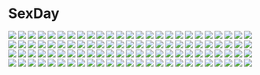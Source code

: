 # SexDay
![](https://konachan.com/image/977e50937c90538f693660f4743f711f/Konachan.com%20-%2038024%20kinon%20kiyal%20kiyoh%20tengen_toppa_gurren_lagann%20yoko_littner.jpg)
![](https://konachan.com/jpeg/07c8b5f0a059401eaf0dfc98cb1721a8/Konachan.com%20-%20147817%20blonde_hair%20hoshii_miki%20idolmaster%20school_swimsuit%20shinjiro%20swimsuit%20water.jpg)
![](https://konachan.com/image/5933405de5e9bfae24c225044747fc6f/Konachan.com%20-%2048757%202girls%20hakurei_reimu%20irua%20japanese_clothes%20miko%20scarf%20snow%20touhou%20winter%20yakumo_yukari.jpg)
![](https://konachan.com/jpeg/67c58475320677ef189953569184c1fe/Konachan.com%20-%20282499%20animal_ears%20black_hair%20blush%20cameltoe%20granblue_fantasy%20loli%20long_hair%20nipples%20no_bra%20panties%20red_eyes%20skirt_lift%20tears%20underwear.jpg)
![](https://konachan.com/jpeg/96d1bb3d541422a73ff72b6062610d4b/Konachan.com%20-%20171149%20aliasing%20aqua_eyes%20bioshock_infinite%20bioshock_%28series%29%20black_hair%20dress%20elizabeth_%28bioshock_infinite%29%20short_hair%20sideboob%20tamakorogashi%20white.jpg)
![](https://konachan.com/jpeg/ccccb6e7a2890aeb836ebeb00a4b0256/Konachan.com%20-%20250866%20blonde_hair%20blush%20fang%20fate_%28series%29%20flat_chest%20illyasviel_von_einzbern%20korandamu%20loli%20long_hair%20navel%20nipples%20panties%20red_eyes%20topless%20underwear.jpg)
![](https://konachan.com/image/e3348b9f6760c57d0d3fb72b0c3fda59/Konachan.com%20-%20218116%20animal_ears%20bikini%20black_hair%20breasts%20ch%40r%20fang%20long_hair%20necro-san%20original%20swimsuit%20thighhighs%20yellow_eyes.jpg)
![](https://konachan.com/image/49d47b45a9037cb28eb60da949f1e7e9/Konachan.com%20-%20198793%20berlinetta%20gloves%20original%20pink_eyes%20pink_hair%20pixiv_fantasia%20short_hair%20swd3e2.jpg)
![](https://konachan.com/image/2ea30351f4bebe40579056c10190a755/Konachan.com%20-%20252773%20blue_hair%20breasts%20censored%20cum%20green_eyes%20long_hair%20nipples%20open_shirt%20penis%20pussy%20sex%20short_hair%20skirt%20special_tan%20spread_legs%20tears%20thighhighs.jpg)
![](https://konachan.com/jpeg/9c6c492f35fde64f8c6a56a64136b00e/Konachan.com%20-%20250312%20black_hair%20bow%20camera%20rain%20red_eyes%20shameimaru_aya%20short_hair%20skirt%20thkani%20touhou%20water%20wings.jpg)
![](https://konachan.com/image/dbf30e38312337994f5481712d544c46/Konachan.com%20-%2046153%20amami_haruka%20dress%20idolmaster%20monmari.jpg)
![](https://konachan.com/jpeg/4bb769de4007d51d50025f91361d6620/Konachan.com%20-%20160256%20armor%20blonde_hair%20boots%20hellshock%20long_hair%20original%20ponytail%20suzumi_%28hellshock%29%20tattoo%20weapon.jpg)
![](https://konachan.com/image/bf95a438c348eb4772757f045dc7291e/Konachan.com%20-%2067144%20anthropomorphism%20bing%20microsoft%20nanao_%28bing%29%20white%20windows.jpg)
![](https://konachan.com/jpeg/806156076e7048d1696085d953050cf7/Konachan.com%20-%20284234%20bikini_top%20blue_hair%20breasts%20food%20fruit%20hat%20hinanawi_tenshi%20long_hair%20pantyhose%20red_eyes%20tail%20tetsurou_%28fe%2B%29%20touhou%20undressing.jpg)
![](https://konachan.com/image/6674411d4dd9935f58ede236851619bf/Konachan.com%20-%20274497%202girls%20aqua_eyes%20azur_lane%20breasts%20dark_skin%20garter_belt%20hug%20long_hair%20open_shirt%20pink_hair%20ponytail%20shorts%20skirt%20thighhighs%20twintails%20yaekn.jpg)
![](https://konachan.com/image/12499ed7cb1b74e8d74398cef943b07c/Konachan.com%20-%20153660%202girls%20asuka_%28senran_kagura%29%20coffee_cat%20homura_%28senran_kagura%29%20school_uniform%20senran_kagura%20thighhighs%20torn_clothes.jpg)
![](https://konachan.com/image/3b1e1979c2db475e7d5f3ec9e2c52638/Konachan.com%20-%20103461%20blonde_hair%20dress%20gun%20mahou_shoujo_madoka_magica%20nakbe%20tomoe_mami%20weapon%20yellow_eyes.jpg)
![](https://konachan.com/jpeg/2fcab3b46c05e4a4482a92dd85c59856/Konachan.com%20-%2045071%20blue%20maid%20maria_holic%20shinouji_matsurika%20vector.jpg)
![](https://konachan.com/image/acd4066b822137111e97151883ab2728/Konachan.com%20-%2099196%20akatsuki_no_goei%20blonde_hair%20censored%20game_cg%20kurayashiki_tae%20nopan%20penis%20syangrila%20tomose_shunsaku.jpg)
![](https://konachan.com/jpeg/7aa479a9f2bb7db4260f28c2720fa01a/Konachan.com%20-%20185673%20beach%20bikini%20blush%20game_cg%20kaidou_ririko%20oshiki_hitoshi%20sakigake_generation%20shikishima_natsume%20swimsuit%20yukinomiya_an%27on.jpg)
![](https://konachan.com/image/c07d555867307f17248ae7e2ea5e6e5f/Konachan.com%20-%2041539%20brown_hair%20flowers%20japanese_clothes%20nacht%20original%20petals%20pointed_ears.jpg)
![](https://konachan.com/jpeg/139253cda3939200bc7749d2e4e6c527/Konachan.com%20-%20280002%20ball%20bike_shorts%20brown_eyes%20brown_hair%20girls_und_panzer%20isobe_noriko%20navel%20pairan%20short_hair%20shorts%20sport%20volleyball%20waifu2x%20white.jpg)
![](https://konachan.com/image/0d8969d3abdc2f3577f35b0d3d06002e/Konachan.com%20-%20161225%20all_male%20blue_hair%20kyouichi%20male%20original%20school_uniform%20tears%20water.jpg)
![](https://konachan.com/image/179e08cd8b9f372d506b66f82891754f/Konachan.com%20-%2055343%20gumi%20kagamine_rin%20vocaloid.jpg)
![](https://konachan.com/image/20c83c2fbf70d125d7abd287db4160ad/Konachan.com%20-%20144966%20clouds%20jakku%20original%20scenic%20sky%20stars%20sunset.jpg)
![](https://konachan.com/jpeg/d9c91b2d4e2c70ac1f84eaa1d64c1294/Konachan.com%20-%20280648%20barefoot%20bed%20blush%20breasts%20brown_hair%20game_cg%20happoubi_jin%20long_hair%20navel%20nipples%20no_bra%20pussy%20shirt_lift%20spread_pussy%20uncensored%20waifu2x.jpg)
![](https://konachan.com/image/cc7e0c536634e2d51d9cd786d6d35caa/Konachan.com%20-%20303700%20animal%20cat%20long_hair%20maeda_mic%20original.jpg)
![](https://konachan.com/image/55e60e24675aca8d4ced3e50d7f19583/Konachan.com%20-%2062870%20cassandra_alexandra%20ivy%20sophitia_alexandra%20soul_calibur%20taki.jpg)
![](https://konachan.com/image/55e8bf1c74c65e0b8fccc7c6a9a9bedf/Konachan.com%20-%2038205%20white.jpg)
![](https://konachan.com/jpeg/663560a7a0f2e0ee4f833227ac13a933/Konachan.com%20-%2043307%20christmas%20tagme%20tsunako.jpg)
![](https://konachan.com/image/1797a31847ccdd3b4825b1c832e1b8ac/Konachan.com%20-%20277450%202girls%20alice_schuberg%20apron%20aqua_inc.%20blonde_hair%20blue_eyes%20bow%20braids%20brown_eyes%20brown_hair%20candy%20chocolate%20long_hair%20scan%20yuuki_asuna.jpg)
![](https://konachan.com/image/398d5dbb7fa03c781952cc0fe0a535e5/Konachan.com%20-%20248149%20aqua_hair%20blonde_hair%20crossover%20dio_brando%20green_eyes%20hatsune_miku%20jie_laite%20male%20rockman%20rockman_%28character%29%20the_world%20twintails%20vocaloid%20yellow_eyes.jpg)
![](https://konachan.com/jpeg/71af0a6eed6622f174dfa21e21f3e12e/Konachan.com%20-%20188347%20atelier_shallie%3Aalchemists_of_the_dusk_sea%20game_cg%20monochrome.jpg)
![](https://konachan.com/image/56e6bbb2c472a51bcfa4a46e1730fd79/Konachan.com%20-%2012227%20aoyama_motoko%20kaolla_su%20konno_mitsune%20loli%20love_hina%20maehara_shinobu%20narusegawa_naru%20otohime_mutsumi.jpg)
![](https://konachan.com/image/84c6201f99131e08b9a8a14d5847cc81/Konachan.com%20-%20265037%20aqua_hair%20ass%20blush%20breasts%20gen_%28genetrix%29%20mermaid%20nipples%20nude%20orange_eyes%20original%20short_hair%20tail%20wet%20white.jpg)
![](https://konachan.com/image/054181282c4bac91520b1604f754ca25/Konachan.com%20-%2091298%20aqua_hair%20dress%20flowers%20lm7_%28op-center%29%20original%20red_eyes%20twintails.jpg)
![](https://konachan.com/jpeg/a825bd975aa1fefd3220aa39063b1098/Konachan.com%20-%2043035%20akatsuki_no_goei%20breasts%20cum%20game_cg%20maid%20open_shirt%20penis%20pussy%20sex%20spread_legs%20syangrila%20tomose_shunsaku%20tsuki%20uncensored%20wet.jpg)
![](https://konachan.com/jpeg/139eb181b2048e3d84472f04e3f0f284/Konachan.com%20-%20256604%20breasts%20brown_eyes%20brown_hair%20couch%20kneehighs%20long_hair%20n.g.%20nipples%20no_bra%20original%20panties%20shirt_lift%20skirt_lift%20spread_legs%20underwear.jpg)
![](https://konachan.com/image/b4956b9582781e2e7c6f18ae9294c0c5/Konachan.com%20-%2083895%20anus%20breasts%20censored%20hirasawa_yui%20k-on%21%20nipples%20nude%20pussy.jpg)
![](https://konachan.com/image/7188ec5964270754c81efd6d74f43307/Konachan.com%20-%2042509%20crying%20hatsune_miku%20long_hair%20nude%20sideboob%20skirt%20tears%20twintails%20vocaloid.jpg)
![](https://konachan.com/image/46e4682b3c3b43b93b16d7c46648e1c8/Konachan.com%20-%20179413%20ex_keine%20green_hair%20horns%20kamishirasawa_keine%20moon%20night%20red_eyes%20sky%20stars%20tail%20touhou%20toutenkou%20tree.jpg)
![](https://konachan.com/image/42699032156a8e94368f4b4665e4e184/Konachan.com%20-%20138512%20bed%20bikini%20cameltoe%20christmas%20d_chara_mail%20dmm%20erect_nipples%20green_hair%20real_xxiii%20swimsuit%20yellow_eyes.jpg)
![](https://konachan.com/jpeg/92f760058d6d2b44f30b656bde54d810/Konachan.com%20-%206132%204chan%20animal%20cat%20koiwai_yotsuba%20longcat%20moot%20wt_snacks%20yotsubato%21.jpg)
![](https://konachan.com/jpeg/db66a3e27d630d39a5d027a6c32e5dc5/Konachan.com%20-%20241667%202girls%20aqua_eyes%20blush%20breasts%20brown_hair%20instrument%20kneehighs%20kousaka_honoka%20nishikino_maki%20piano%20red_hair%20school_uniform%20short_hair%20shoujo_ai%20skirt.jpg)
![](https://konachan.com/jpeg/1de066a2e7654059b05983d7f871559d/Konachan.com%20-%20244339%20animal_ears%20azuki_%28sayori%29%20catgirl%20chocola_%28sayori%29%20game_cg%20group%20maid%20male%20maple_%28sayori%29%20minazuki_kashou%20neko_works%20nekopara%20sayori%20tail%20waitress.jpg)
![](https://konachan.com/image/112a953d16b23ffbbd3f1dd44a1fc9e0/Konachan.com%20-%2034154%20kyou_kara_maou.jpg)
![](https://konachan.com/image/aba7dec1122bdd76c8d683c29b8fff86/Konachan.com%20-%2090330%20autumn%20bow%20brown_eyes%20brown_hair%20clouds%20hakurei_reimu%20japanese_clothes%20leaves%20miko%20petals%20sky%20sunset%20touhou%20yuzuki_kei.jpg)
![](https://konachan.com/jpeg/3e383b32b31c3fcdb02241ad8233b9c4/Konachan.com%20-%20184548%20clouds%20dzun%20male%20original%20school_uniform.jpg)
![](https://konachan.com/image/5ef264dea62326d1265b0003acc36e1f/Konachan.com%20-%20159010%20animal_ears%20ass%20cat_smile%20panties%20thighhighs%20underwear%20urotsuki%20yume_2kki%20yume_nikki%20zazazazazazawa.jpg)
![](https://konachan.com/jpeg/99d7188a7894aa1767fbc0cb4a7eec39/Konachan.com%20-%20159807%20azeruma%20blush%20brown_eyes%20brown_hair%20clouds%20combat_vehicle%20girls_und_panzer%20nishizumi_miho%20panties%20underwear.jpg)
![](https://konachan.com/jpeg/186b4c585be6aad3bb622bc5afa3311e/Konachan.com%20-%20238632%20aliasing%20animal_ears%20blush%20breasts%20bunnygirl%20choker%20ichiyou_moka%20long_hair%20navel%20no_bra%20original%20panties%20pink_hair%20underwear%20wink.jpg)
![](https://konachan.com/image/183d971cd2ab78383e83994337f801dd/Konachan.com%20-%20174488%20animal%20bird%20bow%20dress%20flowers%20gloves%20hat%20lolita_fashion%20long_hair%20nardack%20original%20petals%20pink_eyes%20scan%20white_hair.jpg)
![](https://konachan.com/image/52819ed1ccfb2b2fa06aa18c6138850e/Konachan.com%20-%2081969%20akiyama_mio%20blue%20japanese_clothes%20k-on%21%20katana%20sword%20weapon.jpg)
![](https://konachan.com/jpeg/88c351c15a8caa452267a53a39a803ed/Konachan.com%20-%2077465%20animal_ears%20black_hair%20oppai_kenmin%20panties%20skirt%20tagme%20thighhighs%20underwear.jpg)
![](https://konachan.com/jpeg/e483e61111c93d25a1d0b00fd40a4d97/Konachan.com%20-%20188450%202girls%20akemi_homura%20hanyae%20kaname_madoka%20mahou_shoujo_madoka_magica%20mahou_shoujo_madoka_magica_movie%20sleeping%20teddy_bear.jpg)
![](https://konachan.com/jpeg/305a0f89b9c82d32eec869f1cd2a823e/Konachan.com%20-%20231662%202girls%20amami_haruka%20blue_hair%20blush%20brown_eyes%20brown_hair%20ddal%20green_eyes%20idolmaster%20kisaragi_chihaya%20long_hair%20microphone%20ribbons%20short_hair.jpg)
![](https://konachan.com/image/0e21819225e7b89c32de532aa8170f0c/Konachan.com%20-%2063597%202girls%20favorite%20game_cg%20hisakaki_komomo%20hoshizora_no_memoria%20minahoshi_asuho%20school_uniform%20shida_kazuhiro.jpg)
![](https://konachan.com/image/fc9a4d48f021bf88bac825a5ba668427/Konachan.com%20-%2093176%20black_rock_shooter%20blue_eyes%20kuroi_mato%20long_hair%20massala%20takanashi_yomi.jpg)
![](https://konachan.com/image/f10bfe0e66ed89c43437c0db4c5dad1a/Konachan.com%20-%2024302%20all_male%20male%20naruto%20uchiha_sasuke.jpg)
![](https://konachan.com/image/5dbfcbb4fe3d54741dea6bf93a6ecb12/Konachan.com%20-%20241200%20animal_ears%20aqua_eyes%20aqua_hair%20arakawa_%28aintnoroom%29%20original%20robot%20techgirl.jpg)
![](https://konachan.com/image/606d4ce44edbfdb07f721ae9844b76ef/Konachan.com%20-%2030245%20apron%20blonde_hair%20brown_eyes%20brown_hair%20hayate_no_gotoku%20headdress%20long_hair%20maid%20pink_hair%20sanzenin_nagi%20school_uniform%20thighhighs%20yellow_eyes.jpg)
![](https://konachan.com/image/be2af79c9a46ec9732c8ef0c43094fd5/Konachan.com%20-%2011252%20chibichibi%20chibiusa%20neo_queen_serenity%20sailor_moon%20tsukino_usagi%20watermark.jpg)
![](https://konachan.com/image/9fc0e41f7ad2f4ef021ae825c8d22438/Konachan.com%20-%2027383%20azumanga_daioh%20kasuga_ayumu.jpg)
![](https://konachan.com/image/2b4931f2dadf3b0255967d7513c76c8b/Konachan.com%20-%20164097%20hatsune_miku%20kagamine_rin%20shinyae%20vocaloid.jpg)
![](https://konachan.com/image/4ede7ca77a448dbafb969f3af2fefdb8/Konachan.com%20-%20133204%20ak2%20blonde_hair%20breasts%20long_hair%20mechagirl%20tagme%20topless.jpg)
![](https://konachan.com/jpeg/b7d0fb0fc970b9bde24cccfa9b977dfb/Konachan.com%20-%20234972%20black_hair%20bow%20building%20city%20clouds%20doll%20iwaihime%20kurokami_toe%20long_hair%20mocha_%28cotton%29%20school_uniform%20signed%20skirt%20sky%20tree%20waifu2x.jpg)
![](https://konachan.com/image/4bfae7cb0761b1531aa121b0f2b6009b/Konachan.com%20-%2022863%20artoria_pendragon_%28all%29%20fate_%28series%29%20fate_stay_night%20saber%20tohsaka_rin.jpg)
![](https://konachan.com/image/110e55539ae069f0b2b0de937b1dcccd/Konachan.com%20-%20187088%20anthropomorphism%20blood%20hellshock%20kantai_collection%20yuudachi_%28kancolle%29.jpg)
![](https://konachan.com/jpeg/292c6a4b1b41dad0031f332704179570/Konachan.com%20-%20280310%20anthropomorphism%20blush%20bow%20close%20gray_eyes%20green_hair%20kantai_collection%20long_hair%20school_uniform%20suzuya_%28kancolle%29%20tokodanbou.jpg)
![](https://konachan.com/jpeg/bd32cd459cf248b024d587d0cf821cdd/Konachan.com%20-%20220326%20animal%20ball%20black_hair%20hojiro_%28piko519%29%20japanese_clothes%20long_hair%20mask%20miko%20original%20rabbit%20rope%20sheep%20torii%20tree.jpg)
![](https://konachan.com/jpeg/f90c76f40ebaa162eb64fc9b50fc7478/Konachan.com%20-%20287978%20ball%20bikini%20breasts%20cleavage%20dark_skin%20gray_hair%20long_hair%20original%20ponytail%20purple_eyes%20sakusaku%20swimsuit%20third-party_edit%20underboob%20white.jpg)
![](https://konachan.com/image/6bd5a673b8af2e52c95158dc491b39d4/Konachan.com%20-%20223347%20anthropomorphism%20choukai_%28kancolle%29%20kantai_collection%20kunifuto.jpg)
![](https://konachan.com/image/beaafdab0b0de0ebe06f32de9ee758c0/Konachan.com%20-%20115813%20ilolamai%20nurse.jpg)
![](https://konachan.com/jpeg/fab4ffa1912b559eb4f50f8ac481a0af/Konachan.com%20-%20266679%20braids%20breasts%20cleavage%20collar%20long_hair%20necklace%20original%20pointed_ears%20ponytail%20purple_eyes%20purple_hair%20signed%20tattoo%20veryberry00.jpg)
![](https://konachan.com/image/9ad13669c7c64997d72f20f6f9a07474/Konachan.com%20-%2020978%20ergo_proxy%20re-l_mayer%20vincent_law.jpg)
![](https://konachan.com/image/58ab3980115b25d55773ffb3819ebce6/Konachan.com%20-%20129031%20balalaika%20black_lagoon%20blonde_hair%20blue_eyes%20cigarette%20gun%20long_hair%20skirt%20smoking%20suit%20thighhighs%20weapon.jpg)
![](https://konachan.com/image/19baf94abf1e13187cbe0e1bd6ed2207/Konachan.com%20-%2048809%20all_male%20animal_ears%20ass%20catboy%20male%20po-ju%20sunset%20tagme%20trap%20water.jpg)
![](https://konachan.com/image/d7b6bdd47b965e7d8e11f80276066f6c/Konachan.com%20-%2062595%20fire_emblem%20nipples%20nude%20yuria_%28fire_emblem%29.jpg)
![](https://konachan.com/jpeg/598be9a0642d6370932d4a33b198a46d/Konachan.com%20-%20250896%20barefoot%20flowers%20green_hair%20lluluchwan%20mask%20ohana_%28lluluchwan%29%20original%20school_uniform%20signed%20skirt%20tears.jpg)
![](https://konachan.com/image/8d7429c6973abc102692c22c9486028b/Konachan.com%20-%20134786%20ass%20black_hair%20kazari_tayu%20long_hair%20panties%20school_uniform%20thighhighs%20underwear.jpg)
![](https://konachan.com/image/effbecd0862de71b83b314896f35b1c9/Konachan.com%20-%20234933%20brown_eyes%20building%20butterfly%20dress%20fairy%20foxgirl%20hat%20headband%20horns%20ian16%20long_hair%20original%20pink_hair%20short_hair%20tail%20thighhighs%20tree%20yellow_eyes.jpg)
![](https://konachan.com/image/a4c864616af7cb23f078c6c9d95b8ede/Konachan.com%20-%20297161%20animal_ears%20firo_%28tate_no_yuusha_no_nariagari%29%20group%20loli%20male%20naofumi_iwatani%20raphtalia%20sword%20tate_no_yuusha_no_nariagari%20weapon%20wings%20zhaoyuan_pan.jpg)
![](https://konachan.com/jpeg/528e7b3ac9be3db39fd79de342778901/Konachan.com%20-%20187729%20barefoot%20breasts%20erondo%20game_cg%20honjou_masato%20koinaka%20kudou_mai%20long_hair%20navel%20nipples%20open_shirt%20panties%20purple_hair%20school_uniform%20underwear.jpg)
![](https://konachan.com/image/c4b68ec7fc9ee0cc4e3295ac9a45abd0/Konachan.com%20-%20104746%20astraea%20blonde_hair%20nude%20red_eyes%20sora_no_otoshimono%20wings.jpg)
![](https://konachan.com/jpeg/2799924b8ab73b3363396b8acc855e1c/Konachan.com%20-%20122355%20all_male%20gloves%20long_hair%20male%20monochrome%20rby%20zaregoto_series%20zerozaki_magashiki.jpg)
![](https://konachan.com/jpeg/c5782b19cc633e83e43a7dc37a2db2e0/Konachan.com%20-%20219996%20aigis_von_orphovius%20aqua_eyes%20armor%20blonde_hair%20game_cg%20long_hair%20magic%20sword%20tagme_%28artist%29%20tou_no_shita_no_exercitus%20weapon.jpg)
![](https://konachan.com/jpeg/73bb3eef19baed2c9a34517dbc102a4d/Konachan.com%20-%20256503%20annin_doufu%20boots%20breasts%20brown_hair%20cleavage%20dress%20feathers%20gloves%20hat%20idolmaster%20magic%20night%20short_hair%20thighhighs%20witch%20witch_hat%20yellow_eyes.jpg)
![](https://konachan.com/image/b67be3c3d84045622d0503696c94c1bb/Konachan.com%20-%2046145%20demon%20ikkei_dou%20koakuma%20mage%20patchouli_knowledge%20touhou.jpg)
![](https://konachan.com/jpeg/ddd241149b1b8998e1956ae32492b10b/Konachan.com%20-%20195221%20aqua_eyes%20aqua_hair%20hatsune_miku%20vocaloid%20wokada.jpg)
![](https://konachan.com/image/4bbaf18643156962100da7c7d5351153/Konachan.com%20-%20293953%20animal%20bird%20clouds%20landscape%20natsut%20original%20scenic%20sky%20sunset%20water.jpg)
![](https://konachan.com/jpeg/2d508da79d7d46ff4e01528c88b09bc1/Konachan.com%20-%20288642%202girls%20aqua_eyes%20blush%20bra%20green_hair%20miyase_mahiro%20navel%20panties%20panty_pull%20petals%20pink_eyes%20pink_hair%20scan%20short_hair%20touhou%20underwear%20undressing.jpg)
![](https://konachan.com/image/c738c62bdc4126a1a78c5dd5d70bb1a5/Konachan.com%20-%2023942%20kanon%20kawasumi_mai.jpg)
![](https://konachan.com/image/fdcbcc7e68a54a949270a51cfeda2c0c/Konachan.com%20-%20130629%20beach%20breasts%20cleavage%20fin_e_ld_si_laffinty%20kobayashi_chizuru%20kyouno_madoka%20muginami%20rinne_no_lagrange%20swimsuit%20wink.jpg)
![](https://konachan.com/image/fdeecea835ef2d6526deb0d0a61b4b86/Konachan.com%20-%20143098%20barefoot%20bikini%20blonde_hair%20breasts%20cleavage%20food%20hat%20katoma%20katomax%20long_hair%20nisemonogatari%20oshino_shinobu%20swim_ring%20swimsuit%20water%20yellow_eyes.jpg)
![](https://konachan.com/image/ebcdce1d57414c026f14e2eea9a71065/Konachan.com%20-%20247566%20blue_eyes%20breasts%20bronya_zaychik%20gray_hair%20honkai_impact%20mecha%20mechagirl%20nude%20pussy%20tagme_%28artist%29%20thighhighs%20twintails%20uncensored%20water%20weapon.jpg)
![](https://konachan.com/image/89d184f91f6fb5a9b5045f7555bc9c05/Konachan.com%20-%20284043%20aqua_eyes%20aqua_hair%20building%20cangqiong%20chinese_clothes%20chinese_dress%20clouds%20long_hair%20moon%20night%20signed%20sky%20synthesizer_v%20yu_jiu.jpg)
![](https://konachan.com/image/72c41f6a82131839cec4c19d5c3343a3/Konachan.com%20-%2095448%20kagamine_len%20kagamine_rin%20len_append%20male%20rin_append%20vocaloid.jpg)
![](https://konachan.com/image/1841b7b06cffacc1506ca69766498569/Konachan.com%20-%20252369%20anthropomorphism%20azur_lane%20brown_hair%20building%20chinese_clothes%20chinese_dress%20clouds%20dress%20kieed%20long_hair%20red_eyes%20reflection%20sky%20thighhighs%20twintails.jpg)
![](https://konachan.com/jpeg/9c06b873e612eb93c1456018cbbc310a/Konachan.com%20-%20201115%20.axis.%20animal%20bow%20cape%20cat%20eyepatch%20gloves%20group%20hoodie%20long_hair%20male%20necklace%20original%20ponytail%20rabbit%20rope%20short_hair%20signed%20sleeping%20sword%20weapon.jpg)
![](https://konachan.com/jpeg/c74b13a4fa4dc62c1b337b14587c85b3/Konachan.com%20-%2026666%20animal_ears%20ass%20horo%20long_hair%20nude%20ookami_to_koushinryou%20orange_hair%20red_eyes%20tail%20wolfgirl.jpg)
